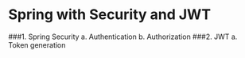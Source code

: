 # Spring with Security and JWT

###1. Spring Security
        a. Authentication
        b. Authorization
###2. JWT
        a. Token generation
   
